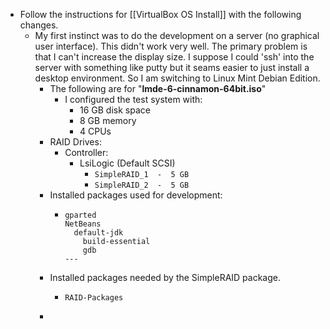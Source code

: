 - Follow the instructions for [[VirtualBox OS Install]] with the following changes.
	- My first instinct was to do the development on a server (no graphical user interface).  This didn't work very well.  The primary problem is that I can't increase the display size.  I suppose I could 'ssh' into the server with something like putty but it seams easier to just install a desktop environment.  So I am switching to Linux Mint Debian Edition.
		- The following are for "**lmde-6-cinnamon-64bit.iso**"
			- I configured the test system with:
				- 16 GB disk space
				- 8 GB memory
				- 4 CPUs
		- RAID Drives:
			- Controller:
				- LsiLogic (Default SCSI)
					- ``SimpleRAID_1  -  5 GB``
					- ``SimpleRAID_2  -  5 GB``
		- Installed packages used for development:
			- ```
			  gparted
			  NetBeans
			  	default-jdk
			      build-essential
			      gdb
			  ---
			  ```
		- Installed packages needed by the SimpleRAID package.
			- ```
			  RAID-Packages
			  ```
		-